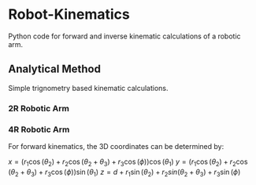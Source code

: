 # Robot-Kinematics
Python code for forward and inverse kinematic calculations of a robotic arm.

## Analytical Method
Simple trignometry based kinematic calculations.

### 2R Robotic Arm


### 4R Robotic Arm
For forward kinematics, the 3D coordinates can be determined by:

$x=(r_1\cos(\theta_2)+r_2\cos(\theta_2+\theta_3)+r_3\cos(\phi))\cos(\theta_1)$
$y=(r_1\cos(\theta_2)+r_2\cos(\theta_2+\theta_3)+r_3\cos(\phi))\sin(\theta_1)$
$z=d+r_1\sin(\theta_2)+r_2sin(\theta_2+\theta_3)+r_3\sin(\phi)$
